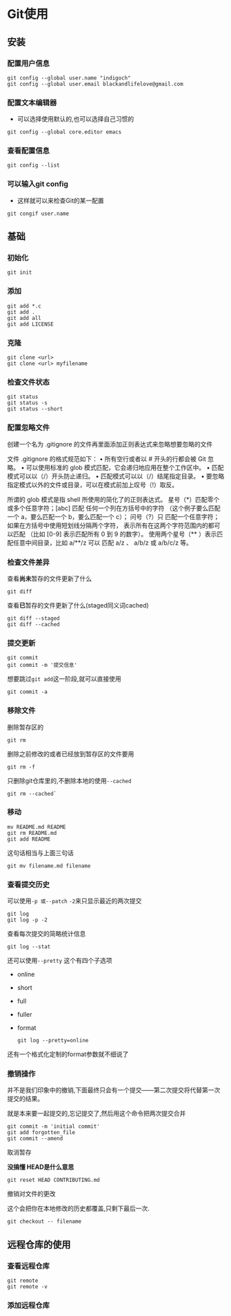 # Git使用

## 安装

### 配置用户信息

```shell
git config --global user.name "indigoch"
git config --global user.email blackandlifelove@gmail.com
```

### 配置文本编辑器

+ 可以选择使用默认的,也可以选择自己习惯的

```shell
git config --global core.editor emacs
```

### 查看配置信息

```shell
git config --list
```

### 可以输入git config <key>

+ 这样就可以来检查Git的某一配置

```shell
git congif user.name
```

## 基础

### 初始化

```shell
git init
```

### 添加

```shell
git add *.c
git add .
git add all
git add LICENSE
```

### 克隆

```shell
git clone <url>
git clone <url> myfilename
```

### 检查文件状态

```shell
git status
git status -s
git status --short
```

### 配置忽略文件

创建一个名为 .gitignore 的文件再里面添加正则表达式来忽略想要忽略的文件

文件 .gitignore 的格式规范如下：
	• 所有空行或者以 # 开头的行都会被 Git 忽略。
	• 可以使用标准的 glob 模式匹配，它会递归地应用在整个工作区中。
	• 匹配模式可以以（/）开头防止递归。
	• 匹配模式可以以（/）结尾指定目录。
	• 要忽略指定模式以外的文件或目录，可以在模式前加上叹号（!）取反。

所谓的 glob 模式是指 shell 所使用的简化了的正则表达式。 星号（*）匹配零个或多个任意字符；[abc] 匹配
任何一个列在方括号中的字符 （这个例子要么匹配一个 a，要么匹配一个 b，要么匹配一个 c）； 问号（?）只
匹配一个任意字符；如果在方括号中使用短划线分隔两个字符， 表示所有在这两个字符范围内的都可以匹配
（比如 [0-9] 表示匹配所有 0 到 9 的数字）。 使用两个星号（** ）表示匹配任意中间目录，比如 a/**/z 可以
匹配 a/z 、 a/b/z 或 a/b/c/z 等。

### 检查文件差异

查看**尚未**暂存的文件更新了什么

```shell
git diff
```

查看**已**暂存的文件更新了什么(staged同义词cached)

```shell
git diff --staged
git diff --cached
```

### 提交更新

```shell
git commit
git commit -m '提交信息'
```

想要跳过`git add`这一阶段,就可以直接使用

```shell
git commit -a
```

### 移除文件

删除暂存区的

```shell
git rm
```

删除之前修改的或者已经放到暂存区的文件要用

```shell
git rm -f
```

只删除git仓库里的,不删除本地的使用`--cached`

```shell
git rm --cached`
```

### 移动

```shell
mv README.md README
git rm README.md
git add README
```

这句话相当与上面三句话

```shell
git mv filename.md filename
```

### 查看提交历史

可以使用`-p 或--patch`  `-2`来只显示最近的两次提交

```shell
git log
git log -p -2
```

查看每次提交的简略统计信息

```shell
git log --stat
```

还可以使用`--pretty` 这个有四个子选项

- online

- short

- full

- fuller

- format

  ```shell
  git log --pretty=online
  ```

还有一个格式化定制的format参数就不细说了

### 撤销操作

并不是我们印象中的撤销,下面最终只会有一个提交——第二次提交将代替第一次提交的结果。

就是本来要一起提交的,忘记提交了,然后用这个命令把两次提交合并

```shell
git commit -m 'initial commit'
git add forgotten_file
git commit --amend
```

取消暂存

**没搞懂 HEAD是什么意思**

```shell
git reset HEAD CONTRIBUTING.md
```

撤销对文件的更改

这个会把你在本地修改的历史都覆盖,只剩下最后一次.

```shell
git checkout -- filename
```

## 远程仓库的使用

### 查看远程仓库

```shell
git remote
git remote -v
```

### 添加远程仓库

```

```